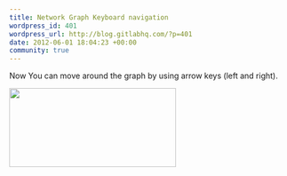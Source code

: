 ```yaml
--- 
title: Network Graph Keyboard navigation
wordpress_id: 401
wordpress_url: http://blog.gitlabhq.com/?p=401
date: 2012-06-01 18:04:23 +00:00
community: true
---
```

Now You can move around the graph by using arrow keys (left and right). 

<a href="http://blog.gitlabhq.com/wp-content/uploads/2012/06/gitlab_network.png"><img src="http://blog.gitlabhq.com/wp-content/uploads/2012/06/gitlab_network-300x142.png" alt="" title="gitlab_network" width="300" height="142" class="alignleft size-medium wp-image-402" /></a> 

